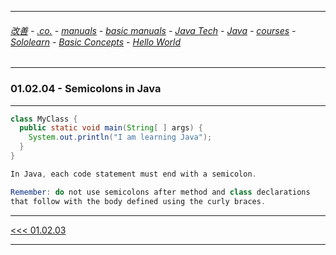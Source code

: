 
---

###### [改善](https://github.com/ttltrk/0C/blob/master/README.MD) - [.co.](https://github.com/ttltrk/PRG/blob/master/CODING.MD) - [manuals](https://github.com/ttltrk/PRG/blob/master/MAN.MD) - [basic manuals](https://github.com/ttltrk/PRG/blob/master/MANUALS.MD) - [Java Tech](https://github.com/ttltrk/PRG/blob/master/JAVA/DOC/JT/JT.MD) - [Java](https://github.com/ttltrk/PRG/blob/master/JAVA/DOC/OJM/OJM.MD) - [courses](https://github.com/ttltrk/PRG/blob/master/JAVA/DOC/CM/JT.MD) - [Sololearn](https://github.com/ttltrk/PRG/blob/master/JAVA/DOC/SL/SL.MD) - [Basic Concepts](https://github.com/ttltrk/PRG/blob/master/JAVA/DOC/SL/01/01.MD) - [Hello World](https://github.com/ttltrk/PRG/blob/master/JAVA/DOC/SL/01/0102/0102.MD)

---

### 01.02.04 - Semicolons in Java

---

```java
class MyClass {
  public static void main(String[ ] args) {
    System.out.println("I am learning Java");
  }
}
```

```java
In Java, each code statement must end with a semicolon.

Remember: do not use semicolons after method and class declarations 
that follow with the body defined using the curly braces.
```

---

[<<< 01.02.03](https://github.com/ttltrk/PRG/blob/master/JAVA/DOC/SL/01/0102/010203/010203.MD) 

---
